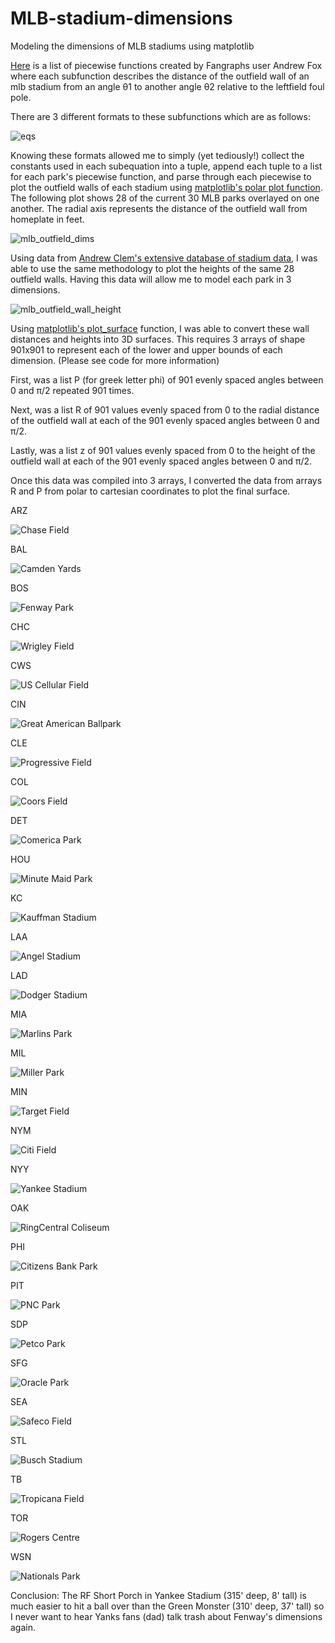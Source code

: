 # MLB-stadium-dimensions
Modeling the dimensions of MLB stadiums using matplotlib

[Here](https://community.fangraphs.com/complete-outfield-dimensions/) is a list of piecewise functions created by Fangraphs user Andrew Fox where each subfunction describes the distance of the outfield wall of an mlb stadium from an angle θ1 to another angle θ2 relative to the leftfield foul pole.

There are 3 different formats to these subfunctions which are as follows:

![eqs](https://user-images.githubusercontent.com/65193347/107449801-38b68080-6b12-11eb-999e-48251c6c9f51.png)

Knowing these formats allowed me to simply (yet tediously!) collect the constants used in each subequation into a tuple, append each tuple to a list for each park's piecewise function, and parse through each piecewise to plot the outfield walls of each stadium using [matplotlib's polar plot function](https://matplotlib.org/3.1.1/api/_as_gen/matplotlib.pyplot.polar.html).
The following plot shows 28 of the current 30 MLB parks overlayed on one another. 
The radial axis represents the distance of the outfield wall from homeplate in feet.

![mlb_outfield_dims](https://user-images.githubusercontent.com/65193347/107464126-93110a80-6b2d-11eb-8766-198d62dfb1fb.png)

Using data from [Andrew Clem's extensive database of stadium data](http://www.andrewclem.com/Baseball/Stadium_statistics.html), I was able to use the same methodology to plot the heights of the same 28 outfield walls. Having this data will allow me to model each park in 3 dimensions. 

![mlb_outfield_wall_height](https://user-images.githubusercontent.com/65193347/107464130-94dace00-6b2d-11eb-8a76-e4d4dd9d1480.png)

Using [matplotlib's plot_surface](https://matplotlib.org/mpl_toolkits/mplot3d/tutorial.html#surface-plots) function, I was able to convert these wall distances and heights into 3D surfaces. This requires 3 arrays of shape 901x901 to represent each of the lower and upper bounds of each dimension. (Please see code for more information)

First, was a list P (for greek letter phi) of 901 evenly spaced angles between 0 and π/2 repeated 901 times.

Next, was a list R of 901 values evenly spaced from 0 to the radial distance of the outfield wall at each of the 901 evenly spaced angles between 0 and π/2.

Lastly, was a list z of 901 values evenly spaced from 0 to the height of the outfield wall at each of the 901 evenly spaced angles between 0 and π/2.

Once this data was compiled into 3 arrays, I converted the data from arrays R and P from polar to cartesian coordinates to plot the final surface. 

ARZ

![Chase Field](https://user-images.githubusercontent.com/65193347/107466893-cf933500-6b32-11eb-8393-3f60bd1e9e70.png)

BAL

![Camden Yards](https://user-images.githubusercontent.com/65193347/107466892-cf933500-6b32-11eb-8ad9-c88122b699a8.png)

BOS

![Fenway Park](https://user-images.githubusercontent.com/65193347/107466902-d02bcb80-6b32-11eb-8355-d4f37914a7fb.png)

CHC

![Wrigley Field](https://user-images.githubusercontent.com/65193347/107466888-cf933500-6b32-11eb-836b-fca29ff1de0d.png)

CWS

![US Cellular Field](https://user-images.githubusercontent.com/65193347/107466887-cefa9e80-6b32-11eb-9bc8-076c59c8e317.png)

CIN

![Great American Ballpark](https://user-images.githubusercontent.com/65193347/107466903-d0c46200-6b32-11eb-8ce5-a9b03232a0d3.png)

CLE

![Progressive Field](https://user-images.githubusercontent.com/65193347/107466879-ce620800-6b32-11eb-8b42-c926bf6c9455.png)

COL

![Coors Field](https://user-images.githubusercontent.com/65193347/107466898-d02bcb80-6b32-11eb-832e-6c883e0fde32.png)

DET

![Comerica Park](https://user-images.githubusercontent.com/65193347/107466897-d02bcb80-6b32-11eb-9a79-ee57fbaaafb0.png)

HOU

![Minute Maid Park](https://user-images.githubusercontent.com/65193347/107466908-d15cf880-6b32-11eb-8e25-5da99111461f.png)

KC

![Kauffman Stadium](https://user-images.githubusercontent.com/65193347/107466904-d0c46200-6b32-11eb-927a-034b9a5a6c4d.png)

LAA

![Angel Stadium](https://user-images.githubusercontent.com/65193347/107466890-cf933500-6b32-11eb-9c9d-8e7e49aa58bc.png)

LAD

![Dodger Stadium](https://user-images.githubusercontent.com/65193347/107466899-d02bcb80-6b32-11eb-82ef-e584c801fd7b.png)

MIA

![Marlins Park](https://user-images.githubusercontent.com/65193347/107466905-d0c46200-6b32-11eb-8920-2996ac14963d.png)

MIL

![Miller Park](https://user-images.githubusercontent.com/65193347/107466907-d0c46200-6b32-11eb-98e5-b4343768a6ba.png)

MIN

![Target Field](https://user-images.githubusercontent.com/65193347/107466884-cefa9e80-6b32-11eb-8374-38be8b6fa9cd.png)

NYM

![Citi Field](https://user-images.githubusercontent.com/65193347/107466895-d02bcb80-6b32-11eb-8e1c-44dfd6ff0322.png)

NYY

![Yankee Stadium](https://user-images.githubusercontent.com/65193347/107466889-cf933500-6b32-11eb-9e66-f7028837754a.png)

OAK

![RingCentral Coliseum](https://user-images.githubusercontent.com/65193347/107466880-cefa9e80-6b32-11eb-82bf-360e5b54705b.png)

PHI

![Citizens Bank Park](https://user-images.githubusercontent.com/65193347/107466896-d02bcb80-6b32-11eb-994a-a584623e0338.png)

PIT

![PNC Park](https://user-images.githubusercontent.com/65193347/107466915-d15cf880-6b32-11eb-9131-f0b28ba8781b.png)

SDP

![Petco Park](https://user-images.githubusercontent.com/65193347/107466913-d15cf880-6b32-11eb-9fa3-9cec1916c1eb.png)

SFG

![Oracle Park](https://user-images.githubusercontent.com/65193347/107466912-d15cf880-6b32-11eb-8721-a687d9cbc64f.png)

SEA

![Safeco Field](https://user-images.githubusercontent.com/65193347/107466883-cefa9e80-6b32-11eb-900d-e1d716ac0d7c.png)

STL

![Busch Stadium](https://user-images.githubusercontent.com/65193347/107466891-cf933500-6b32-11eb-8058-d2842e4ef765.png)

TB

![Tropicana Field](https://user-images.githubusercontent.com/65193347/107466885-cefa9e80-6b32-11eb-9187-3a61ada7c4f9.png)

TOR

![Rogers Centre](https://user-images.githubusercontent.com/65193347/107466882-cefa9e80-6b32-11eb-9d32-b1b803916a5e.png)

WSN

![Nationals Park](https://user-images.githubusercontent.com/65193347/107466911-d15cf880-6b32-11eb-8b1a-5f77831a8ef7.png)


Conclusion: The RF Short Porch in Yankee Stadium (315' deep, 8' tall) is much easier to hit a ball over than the Green Monster (310' deep, 37' tall) so I never want to hear Yanks fans (dad) talk trash about Fenway's dimensions again.
